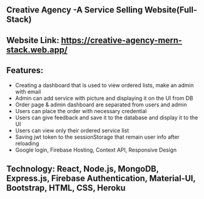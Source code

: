 ## Creative Agency -A Service Selling Website(Full-Stack)

## Website Link: https://creative-agency-mern-stack.web.app/
## Features:

* Creating a dashboard that is used to view ordered lists, make an admin with email
* Admin can add service with picture and displaying it on the UI from DB
* Order page & admin dashboard are separated from users and admin
* Users can place the order with  necessary credential
* Users can give feedback and save it to the database and display it to the UI
* Users can view only their ordered service list
* Saving jwt token to the sessionStorage that remain user info after reloading
* Google login, Firebase Hosting, Context API, Responsive Design

## Technology: React, Node.js, MongoDB, Express.js, Firebase Authentication, Material-UI, Bootstrap, HTML, CSS, Heroku

